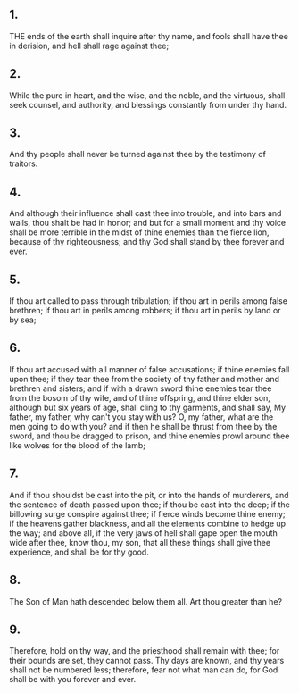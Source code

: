 ## 1.
THE ends of the earth shall inquire after thy name, and fools shall have thee in derision, and hell shall rage against thee;
## 2.
While the pure in heart, and the wise, and the noble, and the virtuous, shall seek counsel, and authority, and blessings constantly from under thy hand.
## 3.
And thy people shall never be turned against thee by the testimony of traitors.
## 4.
And although their influence shall cast thee into trouble, and into bars and walls, thou shalt be had in honor; and but for a small moment and thy voice shall be more terrible in the midst of thine enemies than the fierce lion, because of thy righteousness; and thy God shall stand by thee forever and ever.
## 5.
If thou art called to pass through tribulation; if thou art in perils among false brethren; if thou art in perils among robbers; if thou art in perils by land or by sea;
## 6.
If thou art accused with all manner of false accusations; if thine enemies fall upon thee; if they tear thee from the society of thy father and mother and brethren and sisters; and if with a drawn sword thine enemies tear thee from the bosom of thy wife, and of thine offspring, and thine elder son, although but six years of age, shall cling to thy garments, and shall say, My father, my father, why can't you stay with us? O, my father, what are the men going to do with you? and if then he shall be thrust from thee by the sword, and thou be dragged to prison, and thine enemies prowl around thee like wolves for the blood of the lamb;
## 7.
And if thou shouldst be cast into the pit, or into the hands of murderers, and the sentence of death passed upon thee; if thou be cast into the deep; if the billowing surge conspire against thee; if fierce winds become thine enemy; if the heavens gather blackness, and all the elements combine to hedge up the way; and above all, if the very jaws of hell shall gape open the mouth wide after thee, know thou, my son, that all these things shall give thee experience, and shall be for thy good.
## 8.
The Son of Man hath descended below them all. Art thou greater than he?
## 9.
Therefore, hold on thy way, and the priesthood shall remain with thee; for their bounds are set, they cannot pass. Thy days are known, and thy years shall not be numbered less; therefore, fear not what man can do, for God shall be with you forever and ever.
